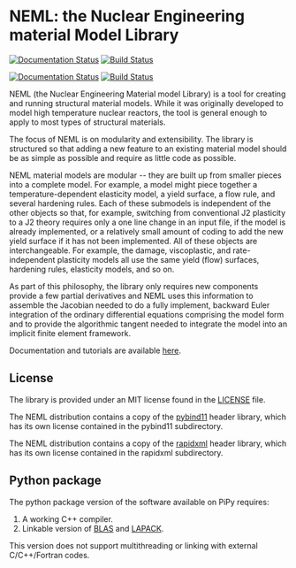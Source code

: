 # NEML: the Nuclear Engineering material Model Library

[![Documentation Status](https://readthedocs.org/projects/neml/badge/?version=stable)](https://neml.readthedocs.io/en/stable/) [![Build Status](https://travis-ci.org/Argonne-National-Laboratory/neml.svg?branch=master)](https://travis-ci.org/Argonne-National-Laboratory/neml)

[![Documentation Status](https://readthedocs.org/projects/neml/badge/?version=dev)](https://neml.readthedocs.io/en/dev/) [![Build Status](https://travis-ci.org/Argonne-National-Laboratory/neml.svg?branch=dev)](https://travis-ci.org/Argonne-National-Laboratory/neml)

NEML (the Nuclear Engineering Material model Library) is a tool for creating
and running structural material models.
While it was originally developed to model high temperature nuclear reactors,
the tool is general enough to apply to most types of structural materials.

The focus of NEML is on modularity and extensibility.
The library is structured so that adding a new feature to an existing material
model should be as simple as possible and require as little code as possible.

NEML material models are modular -- they are built up from smaller pieces into
a complete model.
For example, a model might piece together a temperature-dependent elasticity
model, a yield surface, a flow rule, and several hardening rules.
Each of these submodels is independent of the other objects
so that, for example, switching from conventional J2 plasticity
to a J2 theory requires only a one line change in an input file,
if the model is already implemented, or a relatively small amount of coding
to add the new yield surface if it has not been implemented.
All of these objects are interchangeable.
For example, the damage, viscoplastic, and rate-independent plasticity
models all use the same yield (flow) surfaces, hardening rules, elasticity
models, and so on.

As part of this philosophy, the library only requires new components
provide a few partial derivatives and NEML uses this information to assemble
the Jacobian needed to do a fully implement, backward Euler integration of the
ordinary differential equations comprising the model form and to provide 
the algorithmic tangent needed to integrate the model into an implicit
finite element framework.

Documentation and tutorials are available [here](https://neml.readthedocs.io).

## License

The library is provided under an MIT license found in the
[LICENSE](LICENSE) file.

The NEML distribution contains a copy of
the [pybind11](https://github.com/pybind/pybind11) header library, which
has its own license contained in the pybind11 subdirectory.

The NEML distribution contains a copy of
the [rapidxml](http://rapidxml.sourceforge.net) header library, which
has its own license contained in the rapidxml subdirectory.

## Python package

The python package version of the software available on PiPy requires:

1. A working C++ compiler.
2. Linkable version of [BLAS](http://www.netlib.org/blas/) and [LAPACK](http://www.netlib.org/lapack/).

This version does not support multithreading or linking with external C/C++/Fortran codes.
